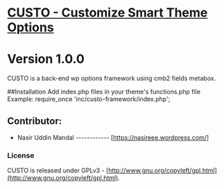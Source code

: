 # [CUSTO - Customize Smart Theme Options](http://aquagraphite.com/2011/09/slightly-modded-options-framework/)
# Version 1.0.0

CUSTO is a back-end wp options framework using cmb2 fields metabox.


##Installation
Add index.php files in your theme's functions.php file
Example: require_once 'inc/custo-framework/index.php';


## Contributor: 
* Nasir Uddin Mandal ------------ [https://nasireee.wordpress.com/]


### License

CUSTO is released under GPLv3 - [http://www.gnu.org/copyleft/gpl.html](http://www.gnu.org/copyleft/gpl.html).


